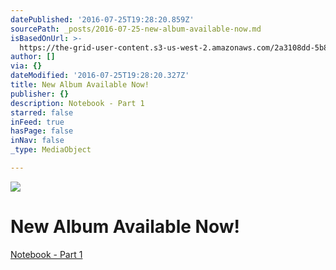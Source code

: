 ```yaml
---
datePublished: '2016-07-25T19:28:20.859Z'
sourcePath: _posts/2016-07-25-new-album-available-now.md
isBasedOnUrl: >-
  https://the-grid-user-content.s3-us-west-2.amazonaws.com/2a3108dd-5b85-42b3-9da1-ad35bf32243a.jpg
author: []
via: {}
dateModified: '2016-07-25T19:28:20.327Z'
title: New Album Available Now!
publisher: {}
description: Notebook - Part 1
starred: false
inFeed: true
hasPage: false
inNav: false
_type: MediaObject

---
```

![](https://the-grid-user-content.s3-us-west-2.amazonaws.com/2a3108dd-5b85-42b3-9da1-ad35bf32243a.jpg)

# New Album Available Now!

[Notebook - Part 1][0]

[0]: https://itunes.apple.com/us/album/notebook-pt.-1/id1114069345 "Notebook - Part I"